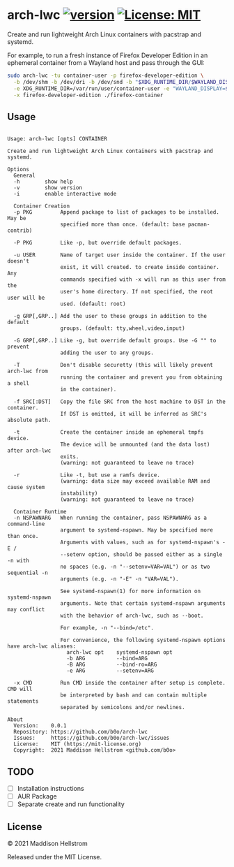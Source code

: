 # arch-lwc [![version](https://img.shields.io/github/v/tag/b0o/arch-lwc?style=flat&color=yellow&label=version&sort=semver)](https://github.com/b0o/arch-lwc/releases) [![License: MIT](https://img.shields.io/github/license/b0o/arch-lwc?style=flat&color=green)](https://opensource.org/licenses/MIT)

Create and run lightweight Arch Linux containers with pacstrap and systemd.

For example, to run a fresh instance of Firefox Developer Edition in an
ephemeral container from a Wayland host and pass through the GUI:

```sh
sudo arch-lwc -tu container-user -p firefox-developer-edition \
  -b /dev/shm -b /dev/dri -b /dev/snd -b "$XDG_RUNTIME_DIR/$WAYLAND_DISPLAY:/var/run/user/container-user/$WAYLAND_DISPLAY" \
  -e XDG_RUNTIME_DIR=/var/run/user/container-user -e "WAYLAND_DISPLAY=$WAYLAND_DISPLAY" -e MOZ_ENABLE_WAYLAND=1 \
  -x firefox-developer-edition ./firefox-container
```

## Usage

<!-- USAGE -->

```

Usage: arch-lwc [opts] CONTAINER

Create and run lightweight Arch Linux containers with pacstrap and systemd.

Options
  General
  -h        show help
  -v        show version
  -i        enable interactive mode

  Container Creation
  -p PKG         Append package to list of packages to be installed. May be
                 specified more than once. (default: base pacman-contrib)

  -P PKG         Like -p, but override default packages.

  -u USER        Name of target user inside the container. If the user doesn't
                 exist, it will created. to create inside container. Any
                 commands specified with -x will run as this user from the
                 user's home directory. If not specified, the root user will be
                 used. (default: root)

  -g GRP[,GRP..] Add the user to these groups in addition to the default
                 groups. (default: tty,wheel,video,input)

  -G GRP[,GRP..] Like -g, but override default groups. Use -G "" to prevent
                 adding the user to any groups.

  -T             Don't disable securetty (this will likely prevent arch-lwc from
                 running the container and prevent you from obtaining a shell
                 in the container).

  -f SRC[:DST]   Copy the file SRC from the host machine to DST in the container.
                 If DST is omitted, it will be inferred as SRC's absolute path.

  -t             Create the container inside an ephemeral tmpfs device.
                 The device will be unmounted (and the data lost) after arch-lwc
                 exits.
                 (warning: not guaranteed to leave no trace)

  -r             Like -t, but use a ramfs device.
                 (warning: data size may exceed available RAM and cause system
                 instability)
                 (warning: not guaranteed to leave no trace)

  Container Runtime
  -n NSPAWNARG   When running the container, pass NSPAWNARG as a command-line
                 argument to systemd-nspawn. May be specified more than once.
                 Arguments with values, such as for systemd-nspawn's -E /
                 --setenv option, should be passed either as a single -n with
                 no spaces (e.g. -n "--setenv=VAR=VAL") or as two sequential -n
                 arguments (e.g. -n "-E" -n "VAR=VAL").

                 See systemd-nspawn(1) for more information on systemd-nspawn
                 arguments. Note that certain systemd-nspawn arguments may conflict
                 with the behavior of arch-lwc, such as --boot.

                 For example, -n "--bind=/etc".

                 For convenience, the following systemd-nspawn options have arch-lwc aliases:
                   arch-lwc opt    systemd-nspawn opt
                   -b ARG          --bind=ARG
                   -B ARG          --bind-ro=ARG
                   -e ARG          --setenv=ARG

  -x CMD         Run CMD inside the container after setup is complete. CMD will
                 be interpreted by bash and can contain multiple statements
                 separated by semicolons and/or newlines.

About
  Version:    0.0.1
  Repository: https://github.com/b0o/arch-lwc
  Issues:     https://github.com/b0o/arch-lwc/issues
  License:    MIT (https://mit-license.org)
  Copyright:  2021 Maddison Hellstrom <github.com/b0o>

```

<!-- /USAGE -->

## TODO

- [ ] Installation instructions
- [ ] AUR Package
- [ ] Separate create and run functionality

## License

<!-- LICENSE -->

&copy; 2021 Maddison Hellstrom

Released under the MIT License.

<!-- /LICENSE -->
